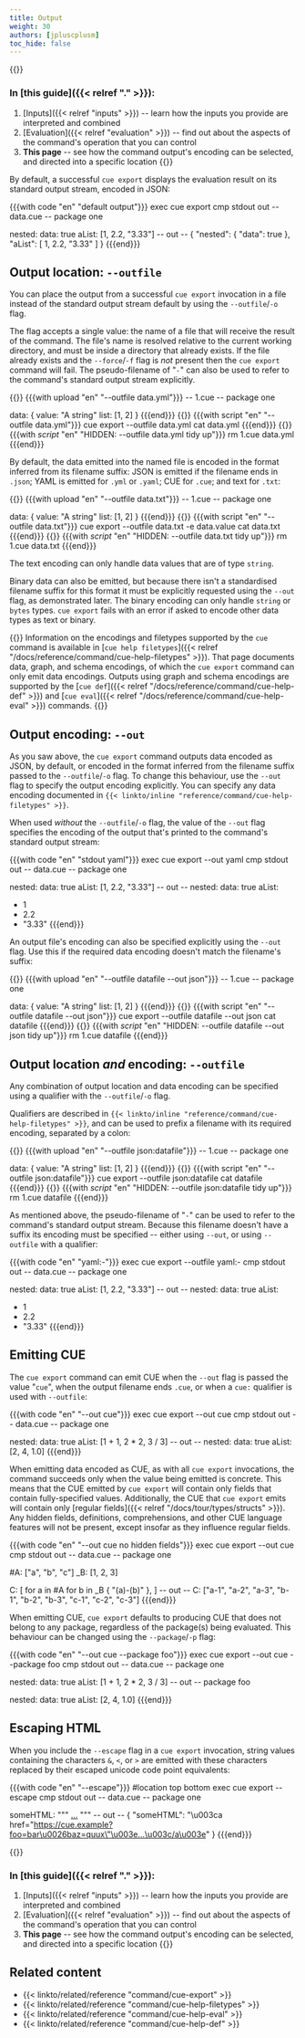 ```yaml
---
title: Output
weight: 30
authors: [jpluscplusm]
toc_hide: false
---
```


<!-- A warning block is used only to gain access to the yellow background site colour -->
{{<warning>}}
### In [this guide]({{< relref "." >}}):
1. [Inputs]({{< relref "inputs" >}}) --
   learn how the inputs you provide are interpreted and combined
1. [Evaluation]({{< relref "evaluation" >}}) --
   find out about the aspects of the command's operation that you can control
1. **This page** --
   see how the command output's encoding can be selected, and directed into a
   specific location
{{</warning>}}

By default, a successful `cue export` displays the evaluation result on its
standard output stream, encoded in JSON:

{{{with code "en" "default output"}}}
exec cue export
cmp stdout out
-- data.cue --
package one

nested: data: true
aList: [1, 2.2, "3.33"]
-- out --
{
    "nested": {
        "data": true
    },
    "aList": [
        1,
        2.2,
        "3.33"
    ]
}
{{{end}}}

## Output location: `--outfile`

You can place the output from a successful `cue export` invocation in a file
instead of the standard output stream default by using the `--outfile`/`-o` flag.

The flag accepts a single value: the name of a file that will receive the
result of the command.  The file's name is resolved relative to the current
working directory, and must be inside a directory that already exists. If the
file already exists and the `--force`/`-f` flag is *not* present then the
`cue export` command will fail. The pseudo-filename of "`-`" can also be used
to refer to the command's standard output stream explicitly.

{{<columns>}}
{{{with upload "en" "--outfile data.yml"}}}
-- 1.cue --
package one

data: {
	value: "A string"
	list: [1, 2]
}
{{{end}}}
{{<columns-separator>}}
{{{with script "en" "--outfile data.yml"}}}
cue export --outfile data.yml
cat data.yml
{{{end}}}
{{</columns>}}
{{{with _script_ "en" "HIDDEN: --outfile data.yml tidy up"}}}
rm 1.cue data.yml
{{{end}}}

By default, the data emitted into the named file is encoded in the format
inferred from its filename suffix:
JSON is emitted if the filename ends in `.json`;
YAML is emitted for `.yml` or `.yaml`;
CUE for `.cue`;
and text for `.txt`:

{{<columns>}}
{{{with upload "en" "--outfile data.txt"}}}
-- 1.cue --
package one

data: {
	value: "A string"
	list: [1, 2]
}
{{{end}}}
{{<columns-separator>}}
{{{with script "en" "--outfile data.txt"}}}
cue export --outfile data.txt -e data.value
cat data.txt
{{{end}}}
{{</columns>}}
{{{with _script_ "en" "HIDDEN: --outfile data.txt tidy up"}}}
rm 1.cue data.txt
{{{end}}}

The text encoding can only handle data values that are of type `string`.

Binary data can also be emitted, but because there isn't a standardised
filename suffix for this format it must be explicitly requested using the
`--out` flag, as demonstrated later.
The binary encoding can only handle `string` or `bytes` types. `cue export`
fails with an error if asked to encode other data types as text or binary.

{{<info>}}
Information on the encodings and filetypes supported by the `cue` command is
available in
[`cue help filetypes`]({{< relref "/docs/reference/command/cue-help-filetypes" >}}).
That page documents data, graph, and schema encodings, of which the `cue
export` command can only emit data encodings.
Outputs using graph and schema encodings are supported by the
[`cue def`]({{< relref "/docs/reference/command/cue-help-def" >}}) and
[`cue eval`]({{< relref "/docs/reference/command/cue-help-eval" >}}) commands.
{{</info>}}

## Output encoding: `--out`

As you saw above, the `cue export` command outputs data encoded as JSON, by
default, or encoded in the format inferred from the filename suffix passed to
the `--outfile`/`-o` flag. To change this behaviour, use the `--out` flag to
specify the output encoding explicitly. You can specify any data encoding
documented in
`{{< linkto/inline "reference/command/cue-help-filetypes" >}}`.

When used *without* the `--outfile`/`-o` flag, the value of the `--out` flag
specifies the encoding of the output that's printed to the command's standard
output stream:

{{{with code "en" "stdout yaml"}}}
exec cue export --out yaml
cmp stdout out
-- data.cue --
package one

nested: data: true
aList: [1, 2.2, "3.33"]
-- out --
nested:
  data: true
aList:
  - 1
  - 2.2
  - "3.33"
{{{end}}}

An output file's encoding can also be specified explicitly using the `--out` flag.
Use this if the required data encoding doesn't match the filename's suffix:

{{<columns>}}
{{{with upload "en" "--outfile datafile --out json"}}}
-- 1.cue --
package one

data: {
	value: "A string"
	list: [1, 2]
}
{{{end}}}
{{<columns-separator>}}
{{{with script "en" "--outfile datafile --out json"}}}
cue export --outfile datafile --out json
cat datafile
{{{end}}}
{{</columns>}}
{{{with _script_ "en" "HIDDEN: --outfile datafile --out json tidy up"}}}
rm 1.cue datafile
{{{end}}}

## Output location *and* encoding: `--outfile`

Any combination of output location and data encoding can be specified using a
qualifier with the `--outfile`/`-o` flag.

Qualifiers are described in
`{{< linkto/inline "reference/command/cue-help-filetypes" >}}`, and can be used
to prefix a filename with its required encoding, separated by a colon:

{{<columns>}}
{{{with upload "en" "--outfile json:datafile"}}}
-- 1.cue --
package one

data: {
	value: "A string"
	list: [1, 2]
}
{{{end}}}
{{<columns-separator>}}
{{{with script "en" "--outfile json:datafile"}}}
cue export --outfile json:datafile
cat datafile
{{{end}}}
{{</columns>}}
{{{with _script_ "en" "HIDDEN: --outfile json:datafile tidy up"}}}
rm 1.cue datafile
{{{end}}}

As mentioned above, the pseudo-filename of "`-`" can be used to refer to the
command's standard output stream. Because this filename doesn't have a suffix
its encoding must be specified -- either using `--out`, or using `--outfile`
with a qualifier:

{{{with code "en" "yaml:-"}}}
exec cue export --outfile yaml:-
cmp stdout out
-- data.cue --
package one

nested: data: true
aList: [1, 2.2, "3.33"]
-- out --
nested:
  data: true
aList:
  - 1
  - 2.2
  - "3.33"
{{{end}}}

## Emitting CUE

The `cue export` command can emit CUE when the `--out` flag is passed the value
"`cue`", when the output filename ends `.cue`, or when a `cue:` qualifier is
used with `--outfile`:

{{{with code "en" "--out cue"}}}
exec cue export --out cue
cmp stdout out
-- data.cue --
package one

nested: data: true
aList: [1 + 1, 2 * 2, 3 / 3]
-- out --
nested: data: true
aList: [2, 4, 1.0]
{{{end}}}

When emitting data encoded as CUE, as with all `cue export` invocations, the
command succeeds only when the value being emitted is concrete.
This means that the CUE emitted by `cue export` will contain only fields that
contain fully-specified values.
Additionally, the CUE that `cue export` emits will contain only
[regular fields]({{< relref "/docs/tour/types/structs" >}}).
Any hidden fields, definitions, comprehensions, and other CUE language features
will not be present, except insofar as they influence regular fields.

{{{with code "en" "--out cue no hidden fields"}}}
exec cue export --out cue
cmp stdout out
-- data.cue --
package one

#A: ["a", "b", "c"]
_B: [1, 2, 3]

C: [
	for a in #A
	for b in _B {
		"\(a)-\(b)"
	},
]
-- out --
C: ["a-1", "a-2", "a-3", "b-1", "b-2", "b-3", "c-1", "c-2", "c-3"]
{{{end}}}

When emitting CUE, `cue export` defaults to producing CUE that does not belong
to any package, regardless of the package(s) being evaluated.
This behaviour can be changed using the `--package`/`-p` flag:

{{{with code "en" "--out cue --package foo"}}}
exec cue export --out cue --package foo
cmp stdout out
-- data.cue --
package one

nested: data: true
aList: [1 + 1, 2 * 2, 3 / 3]
-- out --
package foo

nested: data: true
aList: [2, 4, 1.0]
{{{end}}}

## Escaping HTML

When you include the `--escape` flag in a `cue export` invocation, string
values containing the characters `&`, `<`, or `>` are emitted with these
characters replaced by their escaped unicode code point equivalents:

{{{with code "en" "--escape"}}}
#location top bottom
exec cue export --escape
cmp stdout out
-- data.cue --
package one

someHTML: """
	<a href="https://cue.example?foo=bar&baz=quux">...</a>
	"""
-- out --
{
    "someHTML": "\u003ca href=\"https://cue.example?foo=bar\u0026baz=quux\"\u003e...\u003c/a\u003e"
}
{{{end}}}

<!-- A warning block is used only to gain access to the yellow background site colour -->
{{<warning>}}
### In [this guide]({{< relref "." >}}):
1. [Inputs]({{< relref "inputs" >}}) --
   learn how the inputs you provide are interpreted and combined
1. [Evaluation]({{< relref "evaluation" >}}) --
   find out about the aspects of the command's operation that you can control
1. **This page** --
   see how the command output's encoding can be selected, and directed into a
   specific location
{{</warning>}}

## Related content

- {{< linkto/related/reference "command/cue-export" >}}
- {{< linkto/related/reference "command/cue-help-filetypes" >}}
- {{< linkto/related/reference "command/cue-help-eval" >}}
- {{< linkto/related/reference "command/cue-help-def" >}}
